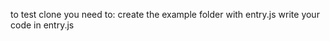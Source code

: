 to test clone you need to:
                       create the example folder with entry.js
                       write your code in entry.js
                       
